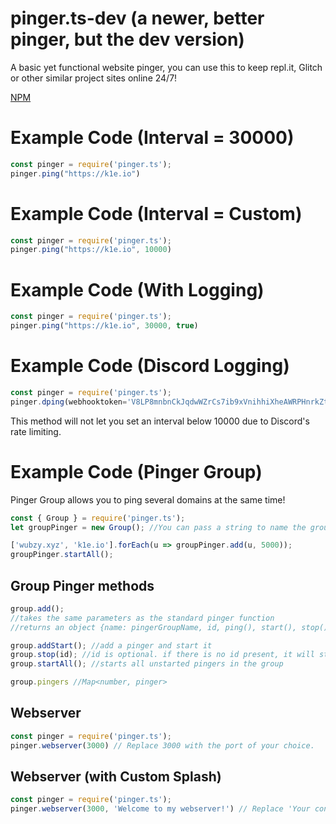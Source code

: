 # pinger.ts-dev (a newer, better pinger, but the dev version)

A basic yet functional website pinger, you can use this to keep repl.it, Glitch or other similar project sites online 24/7!

[NPM](https://nodei.co/npm/pinger.ts-dev)

# Example Code (Interval = 30000)

```js
const pinger = require('pinger.ts');
pinger.ping("https://k1e.io")
```
# Example Code (Interval = Custom)

```js
const pinger = require('pinger.ts');
pinger.ping("https://k1e.io", 10000)
```

# Example Code (With Logging)

```js
const pinger = require('pinger.ts');
pinger.ping("https://k1e.io", 30000, true)
```

# Example Code (Discord Logging)
```js
const pinger = require('pinger.ts');
pinger.dping(webhooktoken='V8LP8mnbnCkJqdwWZrCs7ib9xVnihhiXheAWRPHnrkZt6', webhookid='109337362537264548', url='https://k1e.io')
```
This method will not let you set an interval below 10000 due to Discord's rate limiting.

# Example Code (Pinger Group)
Pinger Group allows you to ping several domains at the same time!

```js
const { Group } = require('pinger.ts');
let groupPinger = new Group(); //You can pass a string to name the group if you have multiple groups

['wubzy.xyz', 'k1e.io'].forEach(u => groupPinger.add(u, 5000));
groupPinger.startAll();
```

## Group Pinger methods

```js
group.add();
//takes the same parameters as the standard pinger function
//returns an object {name: pingerGroupName, id, ping(), start(), stop(), started, interval, config: the settings passed in to group.add();}

group.addStart(); //add a pinger and start it
group.stop(id); //id is optional. if there is no id present, it will stop all pingers in the group
group.startAll(); //starts all unstarted pingers in the group

group.pingers //Map<number, pinger>
```

## Webserver

```js
const pinger = require('pinger.ts');
pinger.webserver(3000) // Replace 3000 with the port of your choice.
```

## Webserver (with Custom Splash)

```js
const pinger = require('pinger.ts');
pinger.webserver(3000, 'Welcome to my webserver!') // Replace 'Your content here with HTML code or general text.'
```
